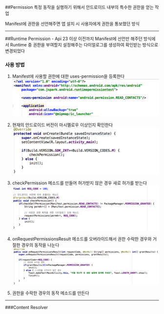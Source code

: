 ##Permission
특정 동작을 실행하기 위해서 안드로이드 내부의 특수한 권한을 얻는 작업


Manifest에 권한을 선언해주면 앱 설치 시 사용자에게 권한을 통보했던 방식

---

##Runtime Permission - Api 23 이상
이전까지 Manifest에 선언만 해주던 방식에서 Runtime 중 권한을 부여할지 설정해주는 다이얼로그를 생성하여 확인받는 방식으로 변경되었다

### 사용 방법
1. Manifest에 사용할 권한에 대한 uses-permission을 등록한다
![step1](https://github.com/Ekutz/Fast_Campus_JS/blob/master/170201/imgs/step1.png?raw=true)

2. 현재의 안드로이드 버전이 마시멜로우 이상인지 확인한다  
![step2](https://github.com/Ekutz/Fast_Campus_JS/blob/master/170201/imgs/step2.png?raw=true)

3. checkPermission 메소드를 만들어 허가받지 않은 경우 새로 허가를 받는다  
![step3](https://github.com/Ekutz/Fast_Campus_JS/blob/master/170201/imgs/step3.png?raw=true)

4. onRequestPermissionsResult 메소드를 오버라이드해서 권한 수락한 경우와 거절한 경우의 동작을 나눈다  
![step4](https://github.com/Ekutz/Fast_Campus_JS/blob/master/170201/imgs/step4.png?raw=true)

5. 권한을 수락한 경우의 동작 메소드를 만든다

---

###Content Resolver